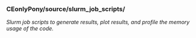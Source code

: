 ### CEonlyPony/source/slurm_job_scripts/
*Slurm job scripts to generate results, plot results, and profile the memory usage of the code.*

